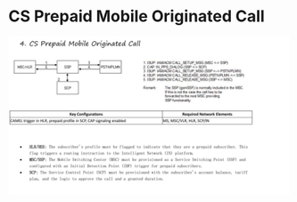 # CS Prepaid Mobile Originated Call

![CS Prepaid Mobile Originated Call](Images/CS%20Prepaid%20Mobile%20Originated%20Call.png)
